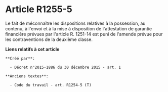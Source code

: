 # Article R1255-5

Le fait de méconnaître les dispositions relatives à la possession, au contenu, à l'envoi et à la mise à disposition de
l'attestation de garantie financière prévues par l'article R. 1251-14 est puni de l'amende prévue pour les contraventions de
la deuxième classe.

**Liens relatifs à cet article**

	**Créé par**:

	  - Décret n°2015-1886 du 30 décembre 2015 - art. 1

	**Anciens textes**:

	  - Code du travail - art. R1254-5 (T)
